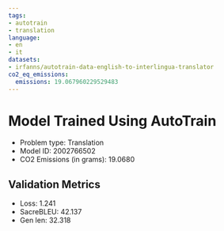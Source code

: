 ```yaml
---
tags:
- autotrain
- translation
language:
- en
- it
datasets:
- irfanns/autotrain-data-english-to-interlingua-translator
co2_eq_emissions:
  emissions: 19.067960229529483
---
```


# Model Trained Using AutoTrain

- Problem type: Translation
- Model ID: 2002766502
- CO2 Emissions (in grams): 19.0680

## Validation Metrics

- Loss: 1.241
- SacreBLEU: 42.137
- Gen len: 32.318